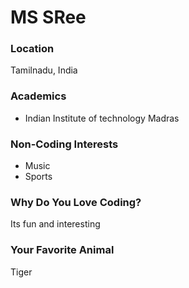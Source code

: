 # MS SRee

### Location
Tamilnadu, India

### Academics
- Indian Institute of technology Madras

### Non-Coding Interests
- Music
- Sports

### Why Do You Love Coding?
Its fun and interesting

### Your Favorite Animal
Tiger